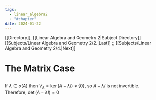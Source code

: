 ```yaml
---
tags:
  - linear_algebra2
  - "#chapter"
date: 2024-01-22
---
```

[[Directory]], [[Linear Algebra and Geometry 2|Subject Directory]]
[[Subjects/Linear Algebra and Geometry 2/2.|Last]] ;; [[Subjects/Linear Algebra and Geometry 2/4.|Next]]
# The Matrix Case
## 
### 
If ${} \lambda \in \sigma(A) {}$ then ${} V_{\lambda}=\ker (A-\lambda I)\neq \{ 0 \} {}$, so $A-\lambda I {}$ is not invertible. Therefore, ${} \det(A-\lambda I)=0 {}$